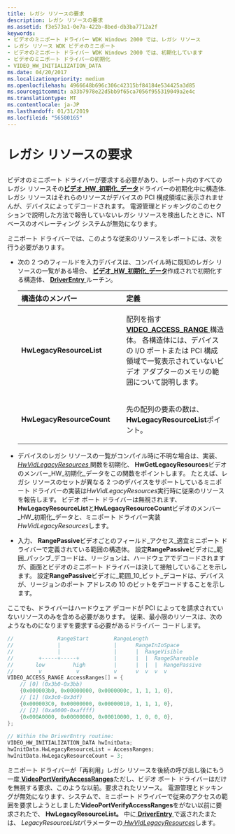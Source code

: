 ```yaml
---
title: レガシ リソースの要求
description: レガシ リソースの要求
ms.assetid: f3e573a1-0e7a-422b-8bed-db3ba7712a2f
keywords:
- ビデオのミニポート ドライバー WDK Windows 2000 では、レガシ リソース
- レガシ リソース WDK ビデオのミニポート
- ビデオのミニポート ドライバー WDK Windows 2000 では、初期化しています
- ビデオのミニポート ドライバーの初期化
- VIDEO_HW_INITIALIZATION_DATA
ms.date: 04/20/2017
ms.localizationpriority: medium
ms.openlocfilehash: 4966648b696c306c42315bf84184e534425a3d85
ms.sourcegitcommit: a33b7978e22d5bb9f65ca7056f955319049a2e4c
ms.translationtype: MT
ms.contentlocale: ja-JP
ms.lasthandoff: 01/31/2019
ms.locfileid: "56580165"
---
```

# <a name="claiming-legacy-resources"></a>レガシ リソースの要求


## <span id="ddk_claiming_legacy_resources_gg"></span><span id="DDK_CLAIMING_LEGACY_RESOURCES_GG"></span>


ビデオのミニポート ドライバーが要求する必要があり、レポート内のすべてのレガシ リソースその[**ビデオ\_HW\_初期化\_データ**](https://msdn.microsoft.com/library/windows/hardware/ff570505)ドライバーの初期化中に構造体. レガシ リソースはそれらのリソースがデバイスの PCI 構成領域に表示されませんが、デバイスによってデコードされます。 電源管理とドッキングのこのセクションで説明した方法で報告していないレガシ リソースを検出したときに、NT ベースのオペレーティング システムが無効になります。

ミニポート ドライバーでは、このような従来のリソースをレポートには、次を行う必要があります。

- 次の 2 つのフィールドを入力デバイスは、コンパイル時に既知のレガシ リソースの一覧がある場合、 [**ビデオ\_HW\_初期化\_データ**](https://msdn.microsoft.com/library/windows/hardware/ff570505)作成されで初期化する構造体、 [ **DriverEntry** ](https://msdn.microsoft.com/library/windows/hardware/ff556159)ルーチン。

  <table>
  <colgroup>
  <col width="50%" />
  <col width="50%" />
  </colgroup>
  <thead>
  <tr class="header">
  <th align="left">構造体のメンバー</th>
  <th align="left">定義</th>
  </tr>
  </thead>
  <tbody>
  <tr class="odd">
  <td align="left"><p><strong>HwLegacyResourceList</strong></p></td>
  <td align="left"><p>配列を指す<a href="https://msdn.microsoft.com/library/windows/hardware/ff570498" data-raw-source="[&lt;strong&gt;VIDEO_ACCESS_RANGE&lt;/strong&gt;](https://msdn.microsoft.com/library/windows/hardware/ff570498)"> <strong>VIDEO_ACCESS_RANGE</strong> </a>構造体。 各構造体には、デバイスの I/O ポートまたは PCI 構成領域で一覧表示されていないビデオ アダプターのメモリの範囲について説明します。</p></td>
  </tr>
  <tr class="even">
  <td align="left"><p><strong>HwLegacyResourceCount</strong></p></td>
  <td align="left"><p>先の配列の要素の数は、 <strong>HwLegacyResourceList</strong>ポイント。</p></td>
  </tr>
  </tbody>
  </table>

     

<!-- -->

-   デバイスのレガシ リソースの一覧がコンパイル時に不明な場合は、実装、 [ *HwVidLegacyResources* ](https://msdn.microsoft.com/library/windows/hardware/ff567352)関数を初期化、 **HwGetLegacyResources**ビデオのメンバー\_HW\_初期化\_データをこの関数をポイントします。 たとえば、レガシ リソースのセットが異なる 2 つのデバイスをサポートしているミニポート ドライバーの実装は*HwVidLegacyResources*実行時に従来のリソースを報告します。 ビデオ ポート ドライバーは無視されます、 **HwLegacyResourceList**と**HwLegacyResourceCount**ビデオのメンバー\_HW\_初期化\_データと、ミニポート ドライバー実装*HwVidLegacyResources*します。

-   入力、 **RangePassive**ビデオごとのフィールド\_アクセス\_適宜ミニポート ドライバーで定義されている範囲の構造体。 設定**RangePassive**ビデオに\_範囲\_パッシブ\_デコードは、リージョンは、ハードウェアでデコードされますが、画面とビデオのミニポート ドライバーは決して接触していることを示します。 設定**RangePassive**ビデオに\_範囲\_10\_ビット\_デコードは、デバイスが、リージョンのポート アドレスの 10 のビットをデコードすることを示します。

ここでも、ドライバーはハードウェア デコードが PCI によってを請求されていないリソースのみを含める必要があります。 従来、最小限のリソースは、次のようなものになりますを要求する必要があるドライバー コードします。

```cpp
//              RangeStart        RangeLength
//              |                 |      RangeInIoSpace
//              |                 |      |  RangeVisible
//        +-----+-----+           |      |  |  RangeShareable
//       low         high         |      |  |  |  RangePassive
//        v           v           v      v  v  v  v
VIDEO_ACCESS_RANGE AccessRanges[] = {
    // [0] (0x3b0-0x3bb)
    {0x000003b0, 0x00000000, 0x0000000c, 1, 1, 1, 0},
    // [1] (0x3c0-0x3df)
    {0x000003C0, 0x00000000, 0x00000010, 1, 1, 1, 0},
    // [2] (0xa0000-0xaffff)
    {0x000A0000, 0x00000000, 0x00010000, 1, 0, 0, 0},
};
 
// Within the DriverEntry routine:
VIDEO_HW_INITIALIZATION_DATA hwInitData;
hwInitData.HwLegacyResourceList = AccessRanges;
hwInitData.HwLegacyResourceCount = 3;
```

ミニポート ドライバーが「再利用」レガシ リソースを後続の呼び出し後にもう一度[ **VideoPortVerifyAccessRanges**](https://msdn.microsoft.com/library/windows/hardware/ff570377)ただし、ビデオ ポート ドライバーはだけを無視する要求、このような以前。要求されたリソース。 電源管理とドッキングが無効になります、システムで、ミニポート ドライバーで従来のアクセスの範囲を要求しようとしました**VideoPortVerifyAccessRanges**をがない以前に要求されたで、 **HwLegacyResourceList。** 中に[ **DriverEntry** ](https://msdn.microsoft.com/library/windows/hardware/ff556159)で返されたまたは、 *LegacyResourceList*パラメーターの[ *HwVidLegacyResources*](https://msdn.microsoft.com/library/windows/hardware/ff567352)します。

 

 






